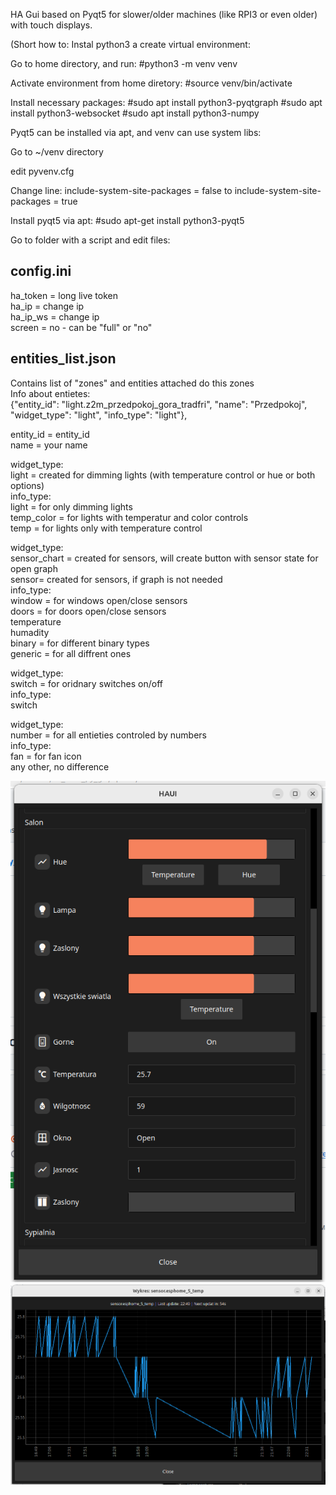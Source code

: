HA Gui based on Pyqt5 for slower/older machines (like RPI3 or even older) with touch displays.

(Short how to:
Instal python3 a create virtual environment:

Go to home directory, and run:
#python3 -m venv venv

Activate environment from home diretory:
#source venv/bin/activate

Install necessary packages:
#sudo apt install python3-pyqtgraph
#sudo apt install python3-websocket
#sudo apt install python3-numpy

Pyqt5 can be installed via apt, and venv can use system libs:

Go to ~/venv directory

edit pyvenv.cfg

Change line:
include-system-site-packages = false 
to
include-system-site-packages = true

Install pyqt5 via apt:
#sudo apt-get install python3-pyqt5  


Go to folder with a script and edit files:

config.ini
---------------------------------------------
ha_token = long live token  <br/>
ha_ip = change ip <br/>
ha_ip_ws = change ip <br/>
screen = no - can be "full" or "no" <br/>

entities_list.json 
---------------------------------------------
Contains list of "zones" and entities attached do this zones <br/>
Info about entietes: <br/>
{"entity_id": "light.z2m_przedpokoj_gora_tradfri", "name": "Przedpokoj", "widget_type": "light", "info_type": "light"},

entity_id = entity_id <br/>
name = your name  <br/>


widget_type: <br/>
  light = created for dimming lights (with temperature control or hue or both options) <br/>
    info_type: <br/>
      light = for only dimming lights <br/>
      temp_color = for lights with temperatur and color controls <br/>
      temp = for lights only with temperature control <br/>

widget_type:  <br/>
  sensor_chart = created for sensors, will create button with sensor state for open graph  <br/>
  sensor= created for sensors, if graph is not needed <br/>
    info_type: <br/>
      window = for windows open/close sensors  <br/>
      doors = for doors open/close sensors <br/>
      temperature <br/>
      humadity <br/>
      binary = for different binary types <br/>
      generic = for all diffrent ones <br/>
      
widget_type: <br/>
  switch = for oridnary switches on/off <br/>
    info_type: <br/>
      switch <br/>
      
widget_type: <br/>
  number = for all entieties controled by numbers <br/>
    info_type: <br/>
      fan = for fan icon <br/>
      any other, no difference <br/>



![Alt text](https://github.com/maskaz/ha_auto_py_gui/blob/main/screenshot_no_full_screen.png?raw=true "1")
![Alt text](https://github.com/maskaz/ha_auto_py_gui/blob/main/sensor_graph.png?raw=true "1")
